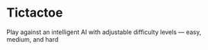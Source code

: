 # Tictactoe
Play against an intelligent AI with adjustable difficulty levels — easy, medium, and hard
